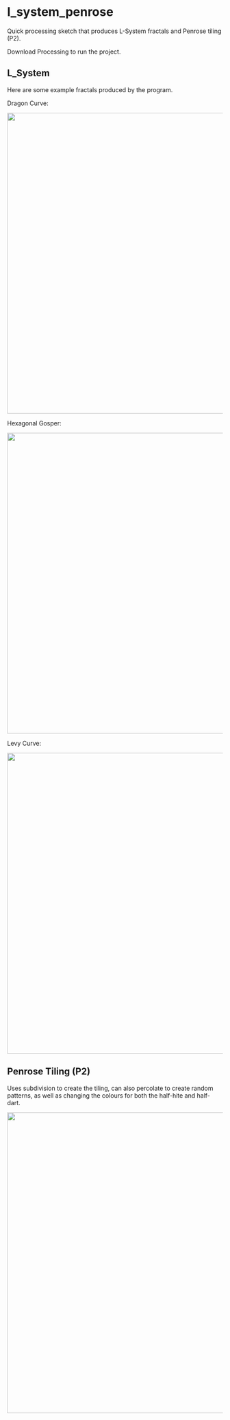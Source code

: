 # l_system_penrose
Quick processing sketch that produces L-System fractals and Penrose tiling (P2).

Download Processing to run the project.

## L_System

Here are some example fractals produced by the program.

Dragon Curve:

<img src="https://user-images.githubusercontent.com/47477832/156783280-fcc4f45d-f2e1-4ff4-8d65-9ef12d65a565.PNG" width="700">

Hexagonal Gosper:

<img src="https://user-images.githubusercontent.com/47477832/156783282-4b605112-ff3e-47a4-9983-71023b203ee7.PNG" width="700">

Levy Curve:

<img src="https://user-images.githubusercontent.com/47477832/156783284-1e7308ca-994e-412d-b084-cf8f63c2c26b.PNG" width="700">

## Penrose Tiling (P2)

Uses subdivision to create the tiling, can also percolate to create random patterns, as well as changing the colours for both the half-hite and half-dart.

<img src="https://user-images.githubusercontent.com/47477832/156784456-ffc403fb-039c-4c6b-a0f3-eec7652a4de6.PNG" width="700">
